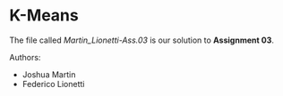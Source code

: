 # K-Means

The file called _Martin_Lionetti-Ass.03_ is our solution to **Assignment 03**.  

Authors:
* Joshua Martin
* Federico Lionetti 

